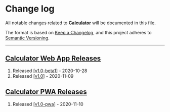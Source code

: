 # Change log
All notable changes related to [**Calculator**](./)  will be documented in this file.


The format is based on [Keep a Changelog](https://keepachangelog.com/en/1.0.0/),
and this project adheres to [Semantic Versioning](https://semver.org/spec/v2.0.0.html).
___

## [__Calculator Web App Releases__](./WebApp)

1.  Released [[v1.0-beta1]](https://github.com/itSubeDibesh/Calculator/releases/tag/v1.0-beta.1) - 2020-10-28 
2.  Released [[v1.0]](https://github.com/itSubeDibesh/Calculator/releases/tag/v1.0) - 2020-11-09 

## [__Calculator PWA Releases__](./PWA)
1.  Released [[v1.0-pwa]](https://github.com/itSubeDibesh/Calculator/releases/tag/v1.0-pwa) - 2020-11-10 
